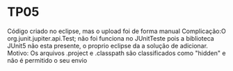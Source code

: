 # TP05
Código criado no eclipse, mas o upload foi de forma manual
Complicação:O org.junit.jupiter.api.Test; não foi funciona no JUnitTeste pois a biblioteca JUnit5 não esta presente, o proprio eclipse da a solução de adicionar.
Motivo: Os arquivos .project e .classpath são classificados como "hidden" e não é permitido o seu envio
